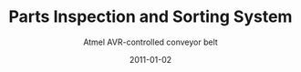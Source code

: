---
title: Parts Inspection and Sorting System
subtitle: Atmel AVR-controlled conveyor belt
websiteurl: https://github.com/TT--/projects-portfolio/blob/master/sorting-system.c
websitename: C Code on GitHub
date: 2011-01-02
img: mecha.jpg
thumbnail: mecha-thumb.jpg
alt: Magnetic modelling of inductively coupled coils for wireless power
description: >
    The position of an object is detected by phototransistor as it moves down a conveyor. The relative surface reflectivity is measured for 4 object types.  A container rotated by stepper motor is positioned to catch the object as it leaves the conveyor.


    **Implemented** interrupts to handle ADC results and monitor inputs from optical and Hall Effect sensors.


    **Adapted** design to address hardware physical characteristics: Increased speed of parts bin rotation (system bottleneck) by dynamically adjusting motor coil energization delays.


    **Solved** switch bouncing using an integer variable as a shift register.


    **Linked queue** stores known objects: part is enqueued when classified and dequeued when leaving the belt.  A count of measured and sorted parts is displayed by LEDs.
---